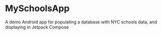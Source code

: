 # MySchoolsApp
A demo Android app for populating a database with NYC schools data, and displaying in Jetpack Compose
